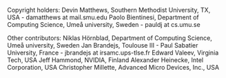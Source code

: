Copyright holders:
Devin Matthews, Southern Methodist University, TX, USA - damatthews at mail.smu.edu
Paolo Bientinesi, Department of Computing Science, Umeå university, Sweden - pauldj at cs.umu.se

Other contributors:
Niklas Hörnblad, Department of Computing Science, Umeå university, Sweden 
Jan Brandejs, Toulouse III - Paul Sabatier University, France - jbrandejs at irsamc.ups-tlse.fr
Edward Valeev, Virginia Tech, USA
Jeff Hammond, NVIDIA, Finland
Alexander Heinecke, Intel Corporation, USA
Christopher Millette, Advanced Micro Devices, Inc., USA
